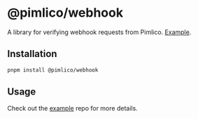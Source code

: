 # @pimlico/webhook

A library for verifying webhook requests from Pimlico. [Example](./../../examples/webhook).

## Installation

```bash
pnpm install @pimlico/webhook
```

## Usage

Check out the [example](./../../examples/webhook/api/approve.ts) repo for more details.
